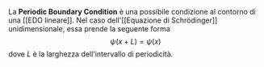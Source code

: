 La **Periodic Boundary Condition** è una possibile condizione al contorno di una [[EDO lineare]]. Nel caso dell'[[Equazione di Schrödinger]] unidimensionale, essa prende la seguente forma
$$\psi(x+L)=\psi(x)$$
dove $L$ è la larghezza dell'intervallo di periodicità.